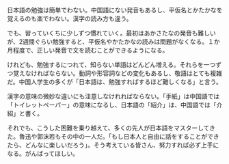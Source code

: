 日本語の勉強は簡単でわない。中国語にない発音もあるし、平仮名とかたかなを覚えるのも楽でわない。漢字の読み方も違う。

でも、習っていくちに少しずつ慣れていく。最初はあかさたなの発音も難しいが、2週間ぐらい勉強すると、平仮名やかたかなの読みは問題がなくなる。１か月程度で、正しい発音で文を読むことができるようになる。

けれども、勉強するにつれて、知らない単語はどんどん増える。それらを一つずつ覚えなければならない。動詞や形容詞などの変化もあるし、敬語はとても複雑だ。中国人学生の多くが「日本語は、勉強すればするほど難しくなる」と言う。

漢字の意味の微妙な違いにも注意しなけれればならない。「手紙」は中国語では「トイレットペーパー」の意味になるし、日本語の「紹介」は、中国語では「介紹」と書く。

それでも、こうした困難を乗り越えて、多くの先人が日本語をマスターしてきた。魯迅や郭沫若もその中の一人だ。「もし日本人と自由に話をすることができたら、どんなに楽しいだろう」。そう考えている皆さん、努力すれば必ず上手になる。がんばってほしい。


